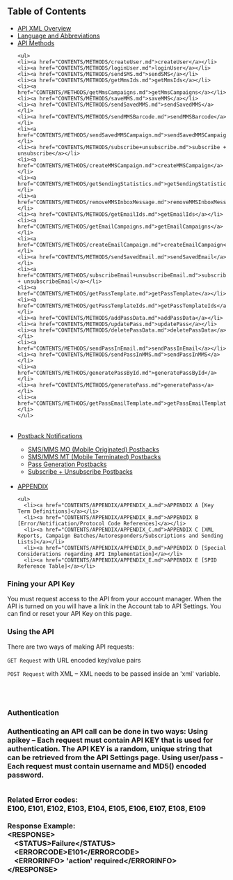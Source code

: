 <h2>Table of Contents</h2>
<ul>
  <li> <a href="CONTENTS/API_XML_OVERVIEW.md">API XML Overview</a> </li>

  <li> <a href="CONTENTS/LANGUAGE_AND_ABBREVIATIONS.md">Language and Abbreviations</a> </li>  
 
  <li> <a href="CONTENTS/METHODS/API_METHODS.md">API Methods</a></li>
  
    <ul>
    <li><a href="CONTENTS/METHODS/createUser.md">createUser</a></li>
    <li><a href="CONTENTS/METHODS/loginUser.md">loginUser</a></li>
    <li><a href="CONTENTS/METHODS/sendSMS.md">sendSMS</a></li>
    <li><a href="CONTENTS/METHODS/getMmsIds.md">getMmsIds</a></li>
    <li><a href="CONTENTS/METHODS/getMmsCampaigns.md">getMmsCampaigns</a></li>
    <li><a href="CONTENTS/METHODS/saveMMS.md">saveMMS</a></li>
    <li><a href="CONTENTS/METHODS/sendSavedMMS.md">sendSavedMMS</a></li>
    <li><a href="CONTENTS/METHODS/sendMMSBarcode.md">sendMMSBarcode</a></li>
    <li><a href="CONTENTS/METHODS/sendSavedMMSCampaign.md">sendSavedMMSCampaign</a></li>
    <li><a href="CONTENTS/METHODS/subscribe+unsubscribe.md">subscribe + unsubscribe</a></li>
    <li><a href="CONTENTS/METHODS/createMMSCampaign.md">createMMSCampaign</a></li>
    <li><a href="CONTENTS/METHODS/getSendingStatistics.md">getSendingStatistics</a></li>
    <li><a href="CONTENTS/METHODS/removeMMSInboxMessage.md">removeMMSInboxMessage</a></li>
    <li><a href="CONTENTS/METHODS/getEmailIds.md">getEmailIds</a></li>
    <li><a href="CONTENTS/METHODS/getEmailCampaigns.md">getEmailCampaigns</a></li>
    <li><a href="CONTENTS/METHODS/createEmailCampaign.md">createEmailCampaign</a></li>
    <li><a href="CONTENTS/METHODS/sendSavedEmail.md">sendSavedEmail</a></li>
    <li><a href="CONTENTS/METHODS/subscribeEmail+unsubscribeEmail.md">subscribeEmail + unsubscribeEmail</a></li>
    <li><a href="CONTENTS/METHODS/getPassTemplate.md">getPassTemplate</a></li>
    <li><a href="CONTENTS/METHODS/getPassTemplateIds.md">getPassTemplateIds</a></li>
    <li><a href="CONTENTS/METHODS/addPassData.md">addPassData</a></li>
    <li><a href="CONTENTS/METHODS/updatePass.md">updatePass</a></li>
    <li><a href="CONTENTS/METHODS/deletePassData.md">deletePassData</a></li>
    <li><a href="CONTENTS/METHODS/sendPassInEmail.md">sendPassInEmail</a></li>
    <li><a href="CONTENTS/METHODS/sendPassInMMS.md">sendPassInMMS</a></li>
    <li><a href="CONTENTS/METHODS/generatePassById.md">generatePassById</a></li>
    <li><a href="CONTENTS/METHODS/generatePass.md">generatePass</a></li>
    <li><a href="CONTENTS/METHODS/getPassEmailTemplate.md">getPassEmailTemplate</a></li>
    </ul>
   <br/>
  <li><a href="CONTENTS/POSTBACKS/POSTBACK_SYSTEM_OVERVIEW.md">Postback Notifications</a></li>
    <ul>
    <li><a href="CONTENTS/POSTBACKS/POSTBACK_SMS+MMS_MO.md">SMS/MMS MO (Mobile Originated) Postbacks</a></li>
    <li><a href="CONTENTS/POSTBACKS/POSTBACK_SMS+MMS_MT.md">SMS/MMS MT (Mobile Terminated) Postbacks</a> </li>
    <li><a href="CONTENTS/POSTBACKS/POSTBACK_PASSES.md">Pass Generation Postbacks</a> </li>
    <li><a href="CONTENTS/POSTBACKS/POSTBACK_SUB+UNSUB.md">Subscribe + Unsubscribe Postbacks</a> </li>
    </ul>
    <br/>
    <li> <a href="CONTENTS/APPENDIX/API_APPENDIX.md">APPENDIX</a> </li>
  
    <ul>
      <li><a href="CONTENTS/APPENDIX/APPENDIX_A.md">APPENDIX A [Key Term Definitions]</a></li>
      <li><a href="CONTENTS/APPENDIX/APPENDIX_B.md">APPENDIX B [Error/Notification/Protocol Code References]</a></li>
      <li><a href="CONTENTS/APPENDIX/APPENDIX_C.md">APPENDIX C [XML Reports, Campaign Batches/Autoresponders/Subscriptions and Sending Lists]</a></li>
      <li><a href="CONTENTS/APPENDIX/APPENDIX_D.md">APPENDIX D [Special Considerations regarding API Implementation]</a></li>
      <li><a href="CONTENTS/APPENDIX/APPENDIX_E.md">APPENDIX E [SPID Reference Table]</a></li>
   </ul>
</ul>

<h3>Fining your API Key</h3>

You must request access to the API from your account manager. When the API is turned on you will have a link in the Account tab to API Settings. You can find or reset your API Key on this page.

<h3>Using the API</h3>

There are two ways of making API requests:<br/>

<code>GET Request</code> with URL encoded key/value pairs

<code>POST Request</code> with XML – XML needs to be passed inside an 'xml' variable. 

<br/><br/>
<h3>Authentication<h3>
Authenticating an API call can be done in two ways:
Using apikey    – Each request must contain API KEY that is used for authentication. The API KEY is a random, unique string that can be retrieved from the API Settings page.
Using user/pass - Each request must contain username and MD5() encoded password.
<br/><br/>

<b>Related Error codes:</b><br/>
E100, E101, E102, E103, E104, E105, E106, E107, E108, E109
<br/><br/>
<b>Response Example:</b><br/>
&lt;RESPONSE&gt;<br/>
&nbsp;&nbsp;&nbsp;&nbsp;&lt;STATUS&gt;Failure&lt;/STATUS&gt;<br/>
&nbsp;&nbsp;&nbsp;&nbsp;&lt;ERRORCODE&gt;E101&lt;/ERRORCODE&gt;<br/>
&nbsp;&nbsp;&nbsp;&nbsp;&lt;ERRORINFO&gt; 'action' required&lt;/ERRORINFO&gt;<br/>
&lt;/RESPONSE&gt;

